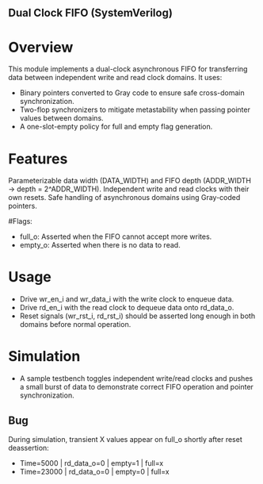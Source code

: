 ## Dual Clock FIFO (SystemVerilog)

# Overview
This module implements a dual-clock asynchronous FIFO for transferring data between independent write and read clock domains. 
It uses:
+ Binary pointers converted to Gray code to ensure safe cross-domain synchronization.
+ Two-flop synchronizers to mitigate metastability when passing pointer values between domains.
+ A one-slot-empty policy for full and empty flag generation.

# Features
Parameterizable data width (DATA_WIDTH) and FIFO depth (ADDR_WIDTH → depth = 2^ADDR_WIDTH).
Independent write and read clocks with their own resets.
Safe handling of asynchronous domains using Gray-coded pointers.

#Flags:
+ full_o: Asserted when the FIFO cannot accept more writes.
+ empty_o: Asserted when there is no data to read.

# Usage
+ Drive wr_en_i and wr_data_i with the write clock to enqueue data.
+ Drive rd_en_i with the read clock to dequeue data onto rd_data_o.
+ Reset signals (wr_rst_i, rd_rst_i) should be asserted long enough in both domains before normal operation.

# Simulation
+ A sample testbench toggles independent write/read clocks and pushes a small burst of data to demonstrate correct FIFO operation and pointer synchronization.

## Bug
During simulation, transient X values appear on full_o shortly after reset deassertion:
+ Time=5000 | rd_data_o=0 | empty=1 | full=x
+ Time=23000 | rd_data_o=0 | empty=0 | full=x

